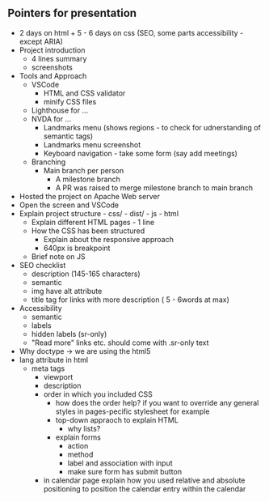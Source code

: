 ## Pointers for presentation

- 2 days on html + 5 - 6 days on css (SEO, some parts accessibility - except ARIA)
- Project introduction
    - 4 lines summary
    - screenshots
- Tools and Approach
    - VSCode
        - HTML and CSS validator
        - minify CSS files
    - Lighthouse for ...
    - NVDA for ...
        - Landmarks menu (shows regions - to check for udnerstanding of semantic tags)
        - Landmarks menu screenshot
        - Keyboard navigation - take some form (say add meetings)
    - Branching
        - Main branch per person
            - A milestone branch
            - A PR was raised to merge milestone branch to main branch
- Hosted the project on Apache Web server
- Open the screen and VSCode
- Explain project structure
        - css/
        - dist/
        - js
        - html
    - Explain different HTML pages - 1 line
    - How the CSS has been structured
        - Explain about the responsive approach
        - 640px is breakpoint
    - Brief note on JS
- SEO checklist
    - description (145-165 characters)
    - semantic
    - img have alt attribute
    - title tag for links with more description ( 5 - 6words at max)
- Accessibility
    - semantic
    - labels
    - hidden labels (sr-only)
    - "Read more" links etc. should come with .sr-only text
- Why doctype -> we are using the html5
- lang attribute in html
    - meta tags
        - viewport
        - description
        - order in which you included CSS
            - how does the order help? if you want to override any general styles in pages-pecific stylesheet for example
            - top-down appraoch to explain HTML
                - why lists?
            - explain forms
                - action
                - method
                - label and association with input
                - make sure form has submit button
        - in calendar page explain how you used relative and absolute positioning to position the calendar entry within the calendar
